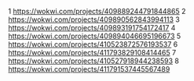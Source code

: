 1 https://wokwi.com/projects/409889244791844865
2 https://wokwi.com/projects/409890562843994113
3 https://wokwi.com/projects/409893191754172417
4 https://wokwi.com/projects/409894046695196673
5 https://wokwi.com/projects/410523872576193537
6 https://wokwi.com/projects/411793829108414465
7 https://wokwi.com/projects/410527918944238593
8 https://wokwi.com/projects/411791537445567489
